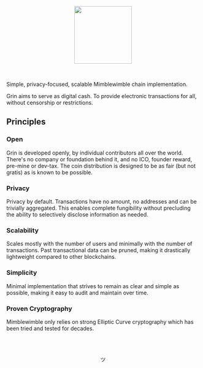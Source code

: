 <p align="center">
  <img width="150" src="https://paouky.github.io/docs/assets/images/grin-mw-logo.svg">
</p>
</br>

Simple, privacy-focused, scalable Mimblewimble chain implementation.

Grin aims to serve as digital cash. To provide electronic transactions for all, without censorship or restrictions.

## Principles

### Open

Grin is developed openly, by individual contributors all over the world. There's no company or foundation behind it, and no ICO, founder reward, pre-mine or dev-tax. The coin distribution is designed to be as fair (but not gratis) as is known to be possible.

### Privacy

Privacy by default. Transactions have no amount, no addresses and can be trivially aggregated. This enables complete fungibility without precluding the ability to selectively disclose information as needed.

### Scalability

Scales mostly with the number of users and minimally with the number of transactions. Past transactional data can be pruned, making it drastically lightweight compared to other blockchains.

### Simplicity

Minimal implementation that strives to remain as clear and simple as possible, making it easy to audit and maintain over time.

### Proven Cryptography

Mimblewimble only relies on strong Elliptic Curve cryptography which has been tried and tested for decades.

</br>
</br>

<p align="center">
  ツ
</p>

</br>
